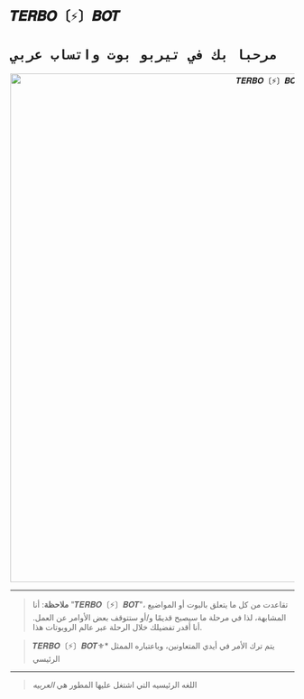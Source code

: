 # `𝑻𝑬𝑹𝑩𝑶〔⚡️〕𝑩𝑶𝑻` 

# `مرحبا بك في تيربو بوت واتساب عربي` 
<p align="center">
<img src="https://qu.ax/PYsPz.webp" alt="⁨𝑻𝑬𝑹𝑩𝑶〔⚡️〕𝑩𝑶𝑻" width="900"/>
</p>

------------------
> **ملاحظة**: أنا "𝑻𝑬𝑹𝑩𝑶〔⚡️〕𝑩𝑶𝑻"، تقاعدت من كل ما يتعلق بالبوت أو المواضيع المشابهة، لذا في مرحلة ما سيصبح قديمًا و/أو ستتوقف بعض الأوامر عن العمل.  أنا أقدر تفضيلك خلال الرحلة عبر عالم الروبوتات هذا.

> 𝑻𝑬𝑹𝑩𝑶〔⚡️〕𝑩𝑶𝑻⚜* يتم ترك الأمر في أيدي المتعاونين، وباعتباره الممثل الرئيسي 
------------------

> اللغه الرئيسيه التي اشتغل عليها المطور هي *العربيه*
